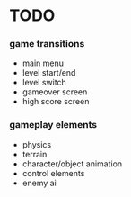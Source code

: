 # TODO

### game transitions

* main menu
* level start/end
* level switch
* gameover screen
* high score screen

### gameplay elements

* physics
* terrain 
* character/object animation
* control elements
* enemy ai

